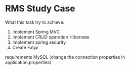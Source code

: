 # RMS Study Case
What this task try to achieve:
1. Implement Spring MVC
2. Implement CRUD operation Hibernate
3. Implement spring security
4. Create Fatjar

requirements
MySQL (change the connection properties in application.properties)
